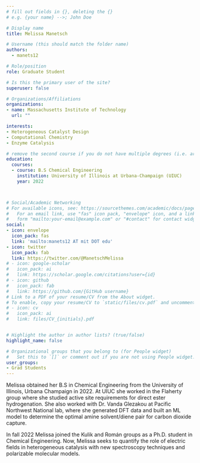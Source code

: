 ```yaml
---
# fill out fields in {}, deleting the {}
# e.g. {your name} -->; John Doe

# Display name
title: Melissa Manetsch

# Username (this should match the folder name)
authors:
  - manets12

# Role/position
role: Graduate Student

# Is this the primary user of the site?
superuser: false

# Organizations/Affiliations
organizations:
- name: Massachusetts Institute of Technology
  url: ""

interests:
- Heterogeneous Catalyst Design
- Computational Chemistry
- Enzyme Catalysis

# remove the second course if you do not have multiple degrees (i.e. are not a postdoc/do not have a Master's)
education:
  courses:
  - course: B.S Chemical Engineering
    institution: University of Illinois at Urbana-Champaign (UIUC)
    year: 2022



# Social/Academic Networking
# For available icons, see: https://sourcethemes.com/academic/docs/page-builder/#icons
#   For an email link, use "fas" icon pack, "envelope" icon, and a link in the
#   form "mailto:your-email@example.com" or "#contact" for contact widget.
social:
- icon: envelope
  icon_pack: fas
  link: 'mailto:manets12 AT mit DOT edu'
- icon: twitter
  icon_pack: fab
  link: https://twitter.com/@ManetschMelissa
# - icon: google-scholar
#   icon_pack: ai
#   link: https://scholar.google.com/citations?user={id}
# - icon: github
#   icon_pack: fab
#   link: https://github.com/{GitHub username}
# Link to a PDF of your resume/CV from the About widget.
# To enable, copy your resume/CV to `static/files/cv.pdf` and uncomment the lines below.
# - icon: cv
#   icon_pack: ai
#   link: files/CV_{initials}.pdf


# Highlight the author in author lists? (true/false)
highlight_name: false

# Organizational groups that you belong to (for People widget)
#   Set this to `[]` or comment out if you are not using People widget.
user_groups:
- Grad Students
---
```


Melissa obtained her B.S in Chemical Engineering from the University of Illinois, Urbana Champaign in 2022. 
At UIUC she worked in the Flaherty group where she studied active site requirements for direct ester hydrogenation.
She also worked with Dr. Vanda Glezakou at Pacific Northwest National lab, where she generated DFT data and built 
an ML model to determine the optimal amine solvent/diene pair for carbon dioxide capture.

In fall 2022 Melissa joined the Kulik and Román groups as a Ph.D. student in Chemical Engineering. 
Now, Melissa seeks to quantify the role of electric fields in heterogeneous catalysis with new spectroscopy techniques and polarizable molecular models. 
